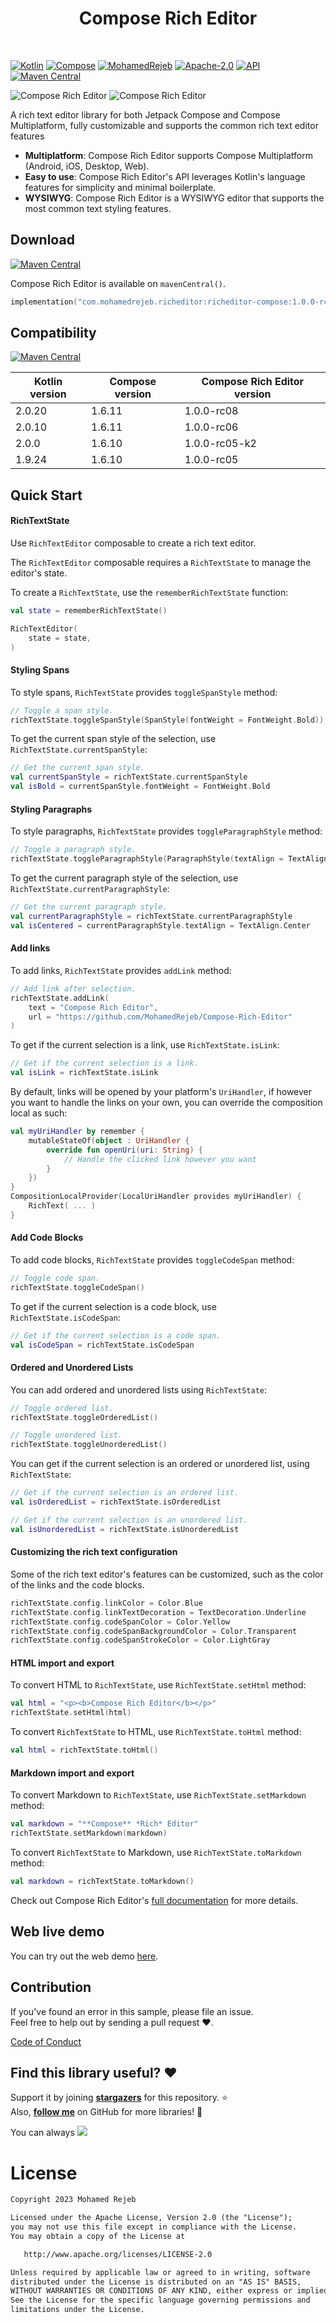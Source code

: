 <h1 align="center">Compose Rich Editor</h1><br>

[![Kotlin](https://img.shields.io/badge/kotlin-2.0.20-blue.svg?logo=kotlin)](http://kotlinlang.org)
[![Compose](https://img.shields.io/badge/compose-1.6.11-blue.svg?logo=jetpackcompose)](https://www.jetbrains.com/lp/compose-multiplatform)
[![MohamedRejeb](https://raw.githubusercontent.com/MohamedRejeb/MohamedRejeb/main/badges/mohamedrejeb.svg)](https://github.com/MohamedRejeb)
[![Apache-2.0](https://img.shields.io/badge/License-Apache%202.0-green.svg)](https://opensource.org/licenses/Apache-2.0)
[![API](https://img.shields.io/badge/API-21%2B-brightgreen.svg?style=flat)](https://android-arsenal.com/api?level=21)
[![Maven Central](https://img.shields.io/maven-central/v/com.mohamedrejeb.richeditor/richeditor-compose/1.0.0-rc08)](https://search.maven.org/search?q=g:%22com.mohamedrejeb.richeditor%22%20AND%20a:%22richeditor-compose%22)

![Compose Rich Editor](docs/images/logo-large-light.svg#gh-light-mode-only)
![Compose Rich Editor](docs/images/logo-large-dark.svg#gh-dark-mode-only)

A rich text editor library for both Jetpack Compose and Compose Multiplatform, fully customizable and supports the common rich text editor features

- **Multiplatform**: Compose Rich Editor supports Compose Multiplatform (Android, iOS, Desktop, Web).
- **Easy to use**: Compose Rich Editor's API leverages Kotlin's language features for simplicity and minimal boilerplate.
- **WYSIWYG**: Compose Rich Editor is a WYSIWYG editor that supports the most common text styling features.

## Download

[![Maven Central](https://img.shields.io/maven-central/v/com.mohamedrejeb.richeditor/richeditor-compose/1.0.0-rc08)](https://search.maven.org/search?q=g:%22com.mohamedrejeb.richeditor%22%20AND%20a:%22richeditor-compose%22)

Compose Rich Editor is available on `mavenCentral()`.

```kotlin
implementation("com.mohamedrejeb.richeditor:richeditor-compose:1.0.0-rc08")
```

## Compatibility

[![Maven Central](https://img.shields.io/maven-central/v/com.mohamedrejeb.richeditor/richeditor-compose/1.0.0-rc08)](https://search.maven.org/search?q=g:%22com.mohamedrejeb.richeditor%22%20AND%20a:%22richeditor-compose%22)

| Kotlin version | Compose version | Compose Rich Editor version |
|----------------|-----------------|-----------------------------|
| 2.0.20         | 1.6.11          | 1.0.0-rc08                  |
| 2.0.10         | 1.6.11          | 1.0.0-rc06                  |
| 2.0.0          | 1.6.10          | 1.0.0-rc05-k2               |
| 1.9.24         | 1.6.10          | 1.0.0-rc05                  |

## Quick Start

#### RichTextState

Use `RichTextEditor` composable to create a rich text editor.

The `RichTextEditor` composable requires a `RichTextState` to manage the editor's state.

To create a `RichTextState`, use the `rememberRichTextState` function:

```kotlin
val state = rememberRichTextState()

RichTextEditor(
    state = state,
)
```

#### Styling Spans

To style spans, `RichTextState` provides `toggleSpanStyle` method:

```kotlin
// Toggle a span style.
richTextState.toggleSpanStyle(SpanStyle(fontWeight = FontWeight.Bold))
```

To get the current span style of the selection, use `RichTextState.currentSpanStyle`:

```kotlin
// Get the current span style.
val currentSpanStyle = richTextState.currentSpanStyle
val isBold = currentSpanStyle.fontWeight = FontWeight.Bold
```

#### Styling Paragraphs

To style paragraphs, `RichTextState` provides `toggleParagraphStyle` method:

```kotlin
// Toggle a paragraph style.
richTextState.toggleParagraphStyle(ParagraphStyle(textAlign = TextAlign.Center))
```

To get the current paragraph style of the selection, use `RichTextState.currentParagraphStyle`:

```kotlin
// Get the current paragraph style.
val currentParagraphStyle = richTextState.currentParagraphStyle
val isCentered = currentParagraphStyle.textAlign = TextAlign.Center
```

#### Add links

To add links, `RichTextState` provides `addLink` method:

```kotlin
// Add link after selection.
richTextState.addLink(
    text = "Compose Rich Editor",
    url = "https://github.com/MohamedRejeb/Compose-Rich-Editor"
)
```

To get if the current selection is a link, use `RichTextState.isLink`:

```kotlin
// Get if the current selection is a link.
val isLink = richTextState.isLink
```

By default, links will be opened by your platform's `UriHandler`, if however you want to
handle the links on your own, you can override the composition local as such:

```kotlin
val myUriHandler by remember {
    mutableStateOf(object : UriHandler {
        override fun openUri(uri: String) {
            // Handle the clicked link however you want
        }
    })
}
CompositionLocalProvider(LocalUriHandler provides myUriHandler) {
    RichText( ... )
}
```

#### Add Code Blocks

To add code blocks, `RichTextState` provides `toggleCodeSpan` method:

```kotlin
// Toggle code span.
richTextState.toggleCodeSpan()
```

To get if the current selection is a code block, use `RichTextState.isCodeSpan`:

```kotlin
// Get if the current selection is a code span.
val isCodeSpan = richTextState.isCodeSpan
```

#### Ordered and Unordered Lists

You can add ordered and unordered lists using `RichTextState`:

```kotlin
// Toggle ordered list.
richTextState.toggleOrderedList()

// Toggle unordered list.
richTextState.toggleUnorderedList()
```

You can get if the current selection is an ordered or unordered list, using `RichTextState`:

```kotlin
// Get if the current selection is an ordered list.
val isOrderedList = richTextState.isOrderedList

// Get if the current selection is an unordered list.
val isUnorderedList = richTextState.isUnorderedList
```

#### Customizing the rich text configuration

Some of the rich text editor's features can be customized, such as the color of the links and the code blocks.

```kotlin
richTextState.config.linkColor = Color.Blue
richTextState.config.linkTextDecoration = TextDecoration.Underline
richTextState.config.codeSpanColor = Color.Yellow
richTextState.config.codeSpanBackgroundColor = Color.Transparent
richTextState.config.codeSpanStrokeColor = Color.LightGray
```

#### HTML import and export

To convert HTML to `RichTextState`, use `RichTextState.setHtml` method:

```kotlin
val html = "<p><b>Compose Rich Editor</b></p>"
richTextState.setHtml(html)
```

To convert `RichTextState` to HTML, use `RichTextState.toHtml` method:

```kotlin
val html = richTextState.toHtml()
```

#### Markdown import and export

To convert Markdown to `RichTextState`, use `RichTextState.setMarkdown` method:

```kotlin
val markdown = "**Compose** *Rich* Editor"
richTextState.setMarkdown(markdown)
```

To convert `RichTextState` to Markdown, use `RichTextState.toMarkdown` method:

```kotlin
val markdown = richTextState.toMarkdown()
```

Check out Compose Rich Editor's [full documentation](https://mohamedrejeb.github.io/Compose-Rich-Editor/) for more details.

## Web live demo
You can try out the web demo [here](https://compose-richeditor.netlify.app/).

## Contribution
If you've found an error in this sample, please file an issue. <br>
Feel free to help out by sending a pull request :heart:.

[Code of Conduct](https://github.com/MohamedRejeb/Compose-Rich-Editor/blob/main/CODE_OF_CONDUCT.md)

## Find this library useful? :heart:
Support it by joining __[stargazers](https://github.com/MohamedRejeb/Compose-Rich-Editor/stargazers)__ for this repository. :star: <br>
Also, __[follow me](https://github.com/MohamedRejeb)__ on GitHub for more libraries! 🤩

You can always <a href="https://www.buymeacoffee.com/MohamedRejeb" target="_blank"><img src="https://img.buymeacoffee.com/button-api/?text=Buy me a coffee&emoji=&slug=MohamedRejeb&button_colour=FFDD00&font_colour=000000&font_family=Cookie&outline_colour=000000&coffee_colour=ffffff"></a>

# License
```markdown
Copyright 2023 Mohamed Rejeb

Licensed under the Apache License, Version 2.0 (the "License");
you may not use this file except in compliance with the License.
You may obtain a copy of the License at

   http://www.apache.org/licenses/LICENSE-2.0

Unless required by applicable law or agreed to in writing, software
distributed under the License is distributed on an "AS IS" BASIS,
WITHOUT WARRANTIES OR CONDITIONS OF ANY KIND, either express or implied.
See the License for the specific language governing permissions and
limitations under the License.
```
